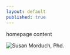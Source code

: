 ```yaml
---
layout: default
published: true
---
```


homepage content

![Susan Morduch, Phd.](/susan/media/susan_outside.jpg)
